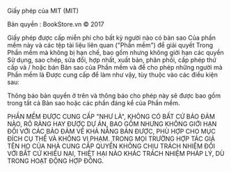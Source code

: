 Giấy phép của MIT (MIT)

Bản quyền : BookStore.vn © 2017

Giấy phép được cấp miễn phí cho bất kỳ người nào có bản sao
Của phần mềm này và các tệp tài liệu liên quan ("Phần mềm") để giải quyết
Trong Phần mềm mà không bị hạn chế, bao gồm nhưng không giới hạn các quyền
Sử dụng, sao chép, sửa đổi, hợp nhất, xuất bản, phân phối, cấp phép thứ cấp và / hoặc bán
Bản sao của Phần mềm và để cho phép những người mà Phần mềm là
Được cung cấp để làm như vậy, tùy thuộc vào các điều kiện sau:

Thông báo bản quyền ở trên và thông báo cho phép này sẽ được bao gồm trong tất cả
Bản sao hoặc các phần đáng kể của Phần mềm.

PHẦN MỀM ĐƯỢC CUNG CẤP "NHƯ LÀ", KHÔNG CÓ BẤT CỨ BẢO ĐẢM NÀO, RÕ RÀNG HAY
ĐƯỢC DỰ ÁN, BAO GỒM NHƯNG KHÔNG GIỚI HẠN ĐỐI VỚI CÁC BẢO ĐẢM VỀ KHẢ NĂNG BÁN ĐƯỢC,
PHÙ HỢP CHO MỤC ĐÍCH CỤ THỂ VÀ KHÔNG VI PHẠM. TRONG MỌI TRƯỜNG HỢP
TÁC GIẢ TÊN HỌ CỦA NHÀ CUNG CẤP QUYỀN  KHÔNG CHỊU TRÁCH NHIỆM ĐỐI VỚI BẤT CỨ KHIẾU NẠI, THIỆT HẠI NÀO KHÁC
TRÁCH NHIỆM PHÁP LÝ, DÙ TRONG HOẠT ĐỘNG HỢP ĐỒNG.
